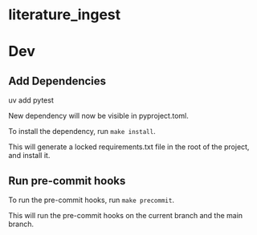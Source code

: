 # literature_ingest

# Dev
## Add Dependencies
uv add pytest

New dependency will now be visible in pyproject.toml.

To install the dependency, run `make install`.

This will generate a locked requirements.txt file in the root of the project, and install it.

## Run pre-commit hooks

To run the pre-commit hooks, run `make precommit`.

This will run the pre-commit hooks on the current branch and the main branch.
